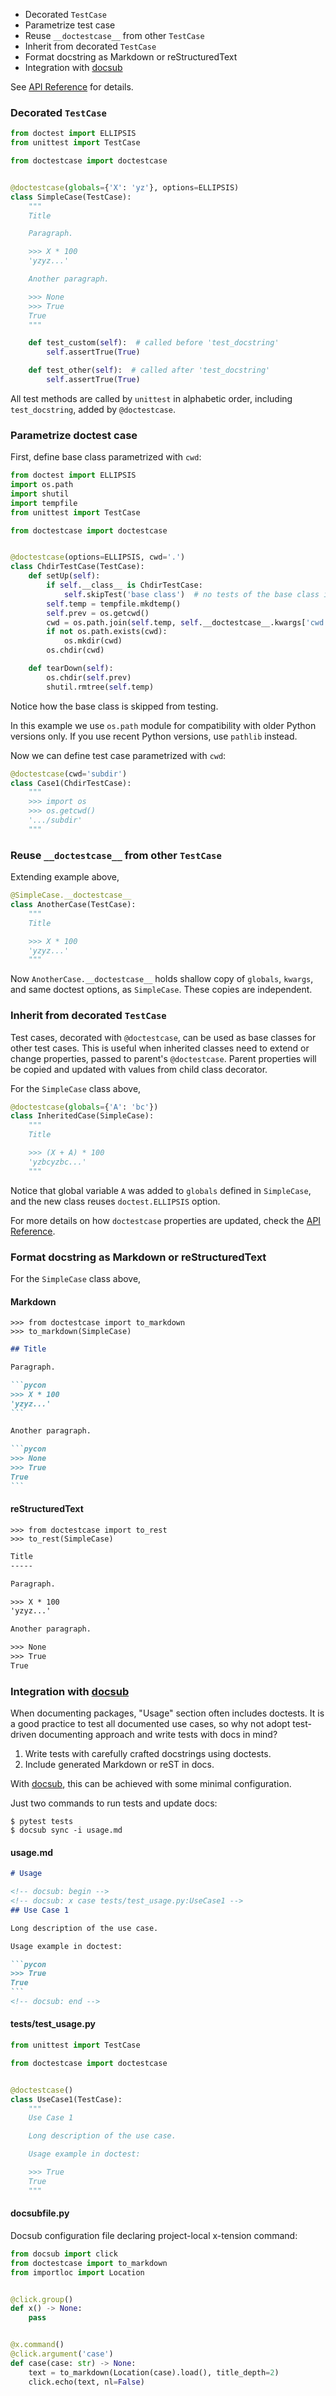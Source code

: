 * Decorated `TestCase`
* Parametrize test case
* Reuse `__doctestcase__` from other `TestCase`
* Inherit from decorated `TestCase`
* Format docstring as Markdown or reStructuredText
* Integration with [docsub](https://github.com/makukha/docsub)

See [API Reference](https://doctestcase.readthedocs.io/en/latest/api.html) for details.


### Decorated `TestCase`

<!-- docsub: begin -->
<!-- docsub: include tests/usage/simple.py -->
<!-- docsub: lines after 1 upto -1 -->
```python
from doctest import ELLIPSIS
from unittest import TestCase

from doctestcase import doctestcase


@doctestcase(globals={'X': 'yz'}, options=ELLIPSIS)
class SimpleCase(TestCase):
    """
    Title

    Paragraph.

    >>> X * 100
    'yzyz...'

    Another paragraph.

    >>> None
    >>> True
    True
    """

    def test_custom(self):  # called before 'test_docstring'
        self.assertTrue(True)

    def test_other(self):  # called after 'test_docstring'
        self.assertTrue(True)
```
<!-- docsub: end -->

All test methods are called by `unittest` in alphabetic order, including `test_docstring`, added by `@doctestcase`.


### Parametrize doctest case

First, define base class parametrized with `cwd`:

<!-- docsub: begin -->
<!-- docsub: include tests/usage/param-base.py -->
<!-- docsub: lines after 1 upto -1 -->
````python
from doctest import ELLIPSIS
import os.path
import shutil
import tempfile
from unittest import TestCase

from doctestcase import doctestcase


@doctestcase(options=ELLIPSIS, cwd='.')
class ChdirTestCase(TestCase):
    def setUp(self):
        if self.__class__ is ChdirTestCase:
            self.skipTest('base class')  # no tests of the base class itself
        self.temp = tempfile.mkdtemp()
        self.prev = os.getcwd()
        cwd = os.path.join(self.temp, self.__doctestcase__.kwargs['cwd'])
        if not os.path.exists(cwd):
            os.mkdir(cwd)
        os.chdir(cwd)

    def tearDown(self):
        os.chdir(self.prev)
        shutil.rmtree(self.temp)
````
<!-- docsub: end -->

Notice how the base class is skipped from testing.

In this example we use `os.path` module for compatibility with older Python versions only. If you use recent Python versions, use `pathlib` instead.

Now we can define test case parametrized with `cwd`:

<!-- docsub: begin -->
<!-- docsub: include tests/usage/param-child.py -->
<!-- docsub: lines after 1 upto -1 -->
````python
@doctestcase(cwd='subdir')
class Case1(ChdirTestCase):
    """
    >>> import os
    >>> os.getcwd()
    '.../subdir'
    """
````
<!-- docsub: end -->


### Reuse `__doctestcase__` from other `TestCase`

Extending example above,

<!-- docsub: begin -->
<!-- docsub: include tests/usage/reuse.py -->
<!-- docsub: lines after 1 upto -1 -->
```python
@SimpleCase.__doctestcase__
class AnotherCase(TestCase):
    """
    Title

    >>> X * 100
    'yzyz...'
    """
```
<!-- docsub: end -->

Now `AnotherCase.__doctestcase__` holds shallow copy of `globals`, `kwargs`, and same doctest options, as `SimpleCase`. These copies are independent.


### Inherit from decorated `TestCase`

Test cases, decorated with `@doctestcase`, can be used as base classes for other test cases. This is useful when inherited classes need to extend or change properties, passed to parent's `@doctestcase`. Parent properties will be copied and updated with values from child class decorator.

For the `SimpleCase` class above,

<!-- docsub: begin -->
<!-- docsub: include tests/usage/inherit.py -->
<!-- docsub: lines after 1 upto -1 -->
````python
@doctestcase(globals={'A': 'bc'})
class InheritedCase(SimpleCase):
    """
    Title

    >>> (X + A) * 100
    'yzbcyzbc...'
    """
````
<!-- docsub: end -->

Notice that global variable `A` was added to `globals` defined in `SimpleCase`, and the new class reuses `doctest.ELLIPSIS` option.

For more details on how `doctestcase` properties are updated, check the [API Reference](https://doctestcase.readthedocs.io/en/latest/api.html).


### Format docstring as Markdown or reStructuredText

For the `SimpleCase` class above,

#### Markdown

```pycon
>>> from doctestcase import to_markdown
>>> to_markdown(SimpleCase)
```
<!-- docsub: begin -->
<!-- docsub: include tests/usage/simple.md -->
<!-- docsub: lines after 1 upto -1 -->
````markdown
## Title

Paragraph.

```pycon
>>> X * 100
'yzyz...'
```

Another paragraph.

```pycon
>>> None
>>> True
True
```
````
<!-- docsub: end -->

#### reStructuredText

```pycon
>>> from doctestcase import to_rest
>>> to_rest(SimpleCase)
```
<!-- docsub: begin -->
<!-- docsub: include tests/usage/simple.rst -->
<!-- docsub: lines after 1 upto -1 -->
````restructuredtext
Title
-----

Paragraph.

>>> X * 100
'yzyz...'

Another paragraph.

>>> None
>>> True
True
````
<!-- docsub: end -->


### Integration with [docsub](https://github.com/makukha/docsub)

When documenting packages, "Usage" section often includes doctests. It is a good practice to test all documented use cases, so why not adopt test-driven documenting approach and write tests with docs in mind?

1. Write tests with carefully crafted docstrings using doctests.
2. Include generated Markdown or reST in docs.

With [docsub](https://github.com/makukha/docsub), this can be achieved with some minimal configuration.

Just two commands to run tests and update docs:

```shell
$ pytest tests
$ docsub sync -i usage.md
```

#### usage.md

<!-- docsub: begin #usage.md -->
<!-- docsub: include tests/docsub/__result__.md -->
<!-- docsub: lines after 1 upto -1 -->
````markdown
# Usage

<!-- docsub: begin -->
<!-- docsub: x case tests/test_usage.py:UseCase1 -->
## Use Case 1

Long description of the use case.

Usage example in doctest:

```pycon
>>> True
True
```
<!-- docsub: end -->
````
<!-- docsub: end #usage.md -->

#### tests/test_usage.py

<!-- docsub: begin -->
<!-- docsub: include tests/docsub/tests/test_usage.py -->
<!-- docsub: lines after 1 upto -1 -->
````python
from unittest import TestCase

from doctestcase import doctestcase


@doctestcase()
class UseCase1(TestCase):
    """
    Use Case 1

    Long description of the use case.

    Usage example in doctest:

    >>> True
    True
    """
````
<!-- docsub: end -->

#### docsubfile.py

Docsub configuration file declaring project-local x-tension command:

<!-- docsub: begin -->
<!-- docsub: include tests/docsub/docsubfile.py -->
<!-- docsub: lines after 1 upto -1 -->
````python
from docsub import click
from doctestcase import to_markdown
from importloc import Location


@click.group()
def x() -> None:
    pass


@x.command()
@click.argument('case')
def case(case: str) -> None:
    text = to_markdown(Location(case).load(), title_depth=2)
    click.echo(text, nl=False)
````
<!-- docsub: end -->

